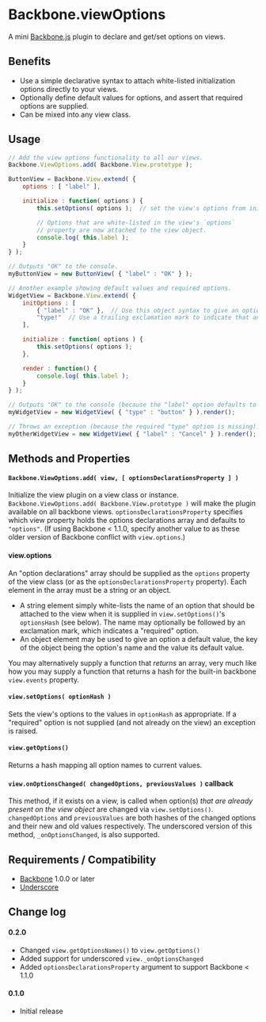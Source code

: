 # Backbone.viewOptions

A mini [Backbone.js](http://backbonejs.org/) plugin to declare and get/set options on views.

## Benefits

* Use a simple declarative syntax to attach white-listed initialization options directly to your views. 
* Optionally define default values for options, and assert that required options are supplied.
* Can be mixed into any view class.

## Usage

```javascript
// Add the view options functionality to all our views.
Backbone.ViewOptions.add( Backbone.View.prototype );

ButtonView = Backbone.View.extend( {
	options : [ "label" ],

	initialize : function( options ) {
		this.setOptions( options );  // set the view's options from initialization options.

		// Options that are white-listed in the view's `options`
		// property are now attached to the view object.
		console.log( this.label );
	}
} );

// Outputs "OK" to the console.
myButtonView = new ButtonView( { "label" : "OK" } );

// Another example showing default values and required options.
WidgetView = Backbone.View.extend( {
	initOptions : [
		{ "label" : "OK" },  // Use this object syntax to give an option a default value.
		"type!"  // Use a trailing exclamation mark to indicate that an option is required.
	],

	initialize : function( options ) {
		this.setOptions( options );
	},

	render : function() {
		console.log( this.label );
	}
} );

// Outputs "OK" to the console (because the "label" option defaults to "OK").
myWidgetView = new WidgetView( { "type" : "button" } ).render();

// Throws an exception (because the required "type" option is missing).
myOtherWidgetView = new WidgetView( { "label" : "Cancel" } ).render();
```

## Methods and Properties

#### `Backbone.ViewOptions.add( view, [ optionsDeclarationsProperty ] )`

Initialize the view plugin on a view class or instance. `Backbone.ViewOptions.add( Backbone.View.prototype )` will make the plugin available on all backbone views. `optionsDeclarationsProperty` specifies which view property holds the options declarations array and defaults to `"options"`. (If using Backbone < 1.1.0, specify another value to as these older version of Backbone conflict with `view.options`.)

#### view.options

An "option declarations" array should be supplied as the `options` property of the view class (or as the `optionsDeclarationsProperty` property). Each element in the array must be a string or an object. 
* A string element simply white-lists the name of an option that should be attached to the view when it is supplied in `view.setOptions()`'s `optionsHash` (see below). The name may optionally be followed by an exclamation mark, which indicates a "required" option.
* An object element may be used to give an option a default value, the key of the object being the option's name and the value its default value.

You may alternatively supply a function that _returns_ an array, very much like how you may supply a function that returns a hash for the built-in backbone `view.events` property.

#### `view.setOptions( optionHash )`

Sets the view's options to the values in `optionHash` as appropriate. If a "required" option is not supplied (and not already on the view) an exception is raised.

#### `view.getOptions()`

Returns a hash mapping all option names to current values.

#### `view.onOptionsChanged( changedOptions, previousValues )` callback

This method, if it exists on a view, is called when option(s) _that are already present on the view object_ are changed via `view.setOptions()`. `changedOptions` and `previousValues` are both hashes of the changed options and their new and old values respectively. The underscored version of this method, `_onOptionsChanged`, is also supported.

## Requirements / Compatibility

* [Backbone](http://www.backbonejs.org) 1.0.0 or later
* [Underscore](http://underscorejs.org)

## Change log

#### 0.2.0
* Changed `view.getOptionsNames()` to `view.getOptions()`
* Added support for underscored `view._onOptionsChanged`
* Added `optionsDeclarationsProperty` argument to support Backbone < 1.1.0

#### 0.1.0
* Initial release


